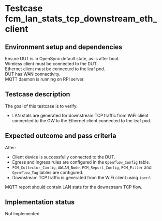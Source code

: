 # Testcase fcm_lan_stats_tcp_downstream_eth_client

## Environment setup and dependencies

Ensure DUT is in OpenSync default state, as is after boot.\
Wireless client must be connected to the DUT.\
Ethernet client must be connected to the leaf pod. \
DUT has WAN connectivity.\
MQTT daemon is running on RPI server.

## Testcase description

The goal of this testcase is to verify:

- LAN stats are generated for downstream TCP traffic from WiFi client connected
  to the GW to the Ethernet client connected to the leaf pod.

## Expected outcome and pass criteria

After:

- Client device is successfully connected to the DUT.
- Egress and ingress rules are configured in the `Openflow_Config` table.
- `FCM_Collector_Config`, `AWLAN_Node`, `FCM_Report_Config`, `FCM_Filter` and
  `Openflow_Tag` tables are configured.
- Downstream TCP traffic is generated from the WiFi client using `iperf`.

MQTT report should contain LAN stats for the downstream TCP flow.

## Implementation status

Not Implemented
